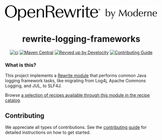 <p align="center">
  <a href="https://docs.openrewrite.org">
    <picture>
      <source media="(prefers-color-scheme: dark)" srcset="https://github.com/openrewrite/rewrite/raw/main/doc/logo-oss-dark.svg">
      <source media="(prefers-color-scheme: light)" srcset="https://github.com/openrewrite/rewrite/raw/main/doc/logo-oss-light.svg">
      <img alt="OpenRewrite Logo" src="https://github.com/openrewrite/rewrite/raw/main/doc/logo-oss-light.svg" width='600px'>
    </picture>
  </a>
</p>

<div align="center">
  <h1>rewrite-logging-frameworks</h1>
</div>

<div align="center">

<!-- Keep the gap above this line, otherwise they won't render correctly! -->
[![ci](https://github.com/openrewrite/rewrite-logging-frameworks/actions/workflows/ci.yml/badge.svg)](https://github.com/openrewrite/rewrite-logging-frameworks/actions/workflows/ci.yml)
[![Maven Central](https://img.shields.io/maven-central/v/org.openrewrite.recipe/rewrite-logging-frameworks.svg)](https://mvnrepository.com/artifact/org.openrewrite.recipe/rewrite-logging-frameworks)
[![Revved up by Develocity](https://img.shields.io/badge/Revved%20up%20by-Develocity-06A0CE?logo=Gradle&labelColor=02303A)](https://ge.openrewrite.org/scans)
[![Contributing Guide](https://img.shields.io/badge/Contributing-Guide-informational)](https://github.com/openrewrite/.github/blob/main/CONTRIBUTING.md)
</div>

### What is this?

This project implements a [Rewrite module](https://github.com/openrewrite/rewrite) that performs common Java logging framework tasks, like migrating from Log4j, Apache Commons Logging, and JUL, to SLF4J.

Browse [a selection of recipes available through this module in the recipe catalog](https://docs.openrewrite.org/recipes/java/logging).

## Contributing

We appreciate all types of contributions. See the [contributing guide](https://github.com/openrewrite/.github/blob/main/CONTRIBUTING.md) for detailed instructions on how to get started.
